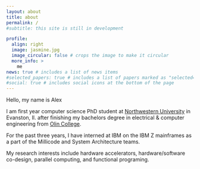 ```yaml
---
layout: about
title: about
permalink: /
#subtitle: this site is still in development

profile:
  align: right
  image: jasmine.jpg
  image_circular: false # crops the image to make it circular
  more_info: >
    me
news: true # includes a list of news items
#selected_papers: true # includes a list of papers marked as "selected={true}"
#social: true # includes social icons at the bottom of the page
---
```


Hello, my name is Alex

I am first year computer science PhD student at [Northwestern University](https://www.northwestern.edu/) in Evanston, Il. after finishing my bachelors degree in electrical & computer engineering from [Olin College](https://www.olin.edu).

For the past three years, I have interned at IBM on the IBM Z mainframes as a part of the Millicode and System Architecture teams.

My research interests include hardware accelerators, hardware/software co-design, parallel computing, and functional programing.

